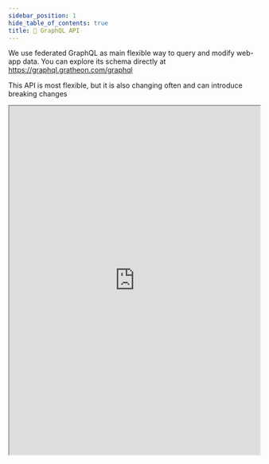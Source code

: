 ```yaml
---
sidebar_position: 1
hide_table_of_contents: true
title: 🎨 GraphQL API
---
```

We use federated GraphQL as main flexible way to query and modify web-app data. You can explore its schema directly at https://graphql.gratheon.com/graphql

This API is most flexible, but it is also changing often and can introduce breaking changes

<iframe src="https://graphql.gratheon.com/graphql" width="100%" height="700"></iframe>
